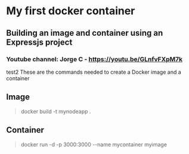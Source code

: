 # My first docker container

## Building an image and container using an Expressjs project

### Youtube channel: Jorge C - https://youtu.be/GLnfvFXpM7k

test2
These are the commands needed to create a Docker image and a container


## Image

> docker build -t mynodeapp .


## Container

> docker run -d -p 3000:3000 --name mycontainer myimage
